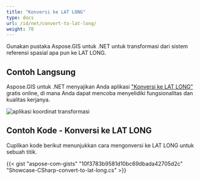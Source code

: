 ```yaml
---
title: "Konversi ke LAT LONG"
type: docs
url: /id/net/convert-to-lat-long/
weight: 70
---
```


Gunakan pustaka Aspose.GIS untuk .NET untuk transformasi dari sistem referensi spasial apa pun ke LAT LONG.

## **Contoh Langsung**

Aspose.GIS untuk .NET menyajikan Anda aplikasi ["Konversi ke LAT LONG"](https://products.aspose.app/gis/transformation/convert-to-lat-long) gratis online, di mana Anda dapat mencoba menyelidiki fungsionalitas dan kualitas kerjanya.

![aplikasi koordinat transformasi](transform-coordinates.png)

## **Contoh Kode - Konversi ke LAT LONG**

Cuplikan kode berikut menunjukkan cara mengonversi ke LAT LONG untuk sebuah titik.

{{< gist "aspose-com-gists" "10f3783b9581d10bc69dbada42705d2c" "Showcase-CSharp-convert-to-lat-long.cs" >}}
